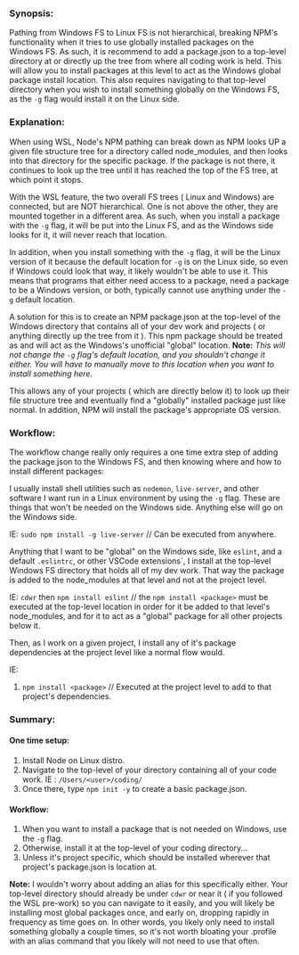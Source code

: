 ### Synopsis: 

Pathing from Windows FS to Linux FS is not hierarchical, breaking NPM's functionality when it tries to use globally installed packages on the Windows FS. As such, it is recommend to add a package.json to a top-level directory at or directly up the tree from where all coding work is held. This will allow you to install packages at this level to act as the Windows global package install location. This also requires navigating to that top-level directory when you wish to install something globally on the Windows FS, as the `-g` flag would install it on the Linux side. 

### Explanation:

When using WSL, Node's NPM pathing can break down as NPM looks UP a given file structure tree for a directory called node_modules, and then looks into that directory for the specific package. If the package is not there, it continues to look up the tree until it has reached the top of the FS tree, at which point it stops.

With the WSL feature, the two overall FS trees ( Linux and Windows)  are connected, but are NOT hierarchical. One is not above the other, they are mounted together in a different area. As such, when you install a package with the `-g` flag, it will be put into the Linux FS, and as the Windows side looks for it, it will never reach that location.

In addition, when you install something with the `-g` flag, it will be the Linux version of it because the default location for `-g` is on the Linux side, so even if Windows could look that way, it likely wouldn't be able to use it. This means that programs that either need access to a package, need a package to be a Windows version, or both, typically cannot use anything under the `-g` default location.

A solution for this is to create an NPM package.json at the top-level of the Windows directory that contains all of your dev work and projects ( or anything directly up the tree from it ). This npm package should be treated as and will act as the Windows's unofficial "global" location. **Note:** _This will not change the `-g` flag's default location, and you shouldn't change it either. You will have to manually move to this location when you want to install something here._

This allows any of your projects ( which are directly below it) to look up their file structure tree and eventually find a "globally" installed package just like normal. In addition, NPM will install the package's appropriate OS version.


### Workflow: 

The workflow change really only requires a one time extra step of adding the package.json to the Windows FS, and then knowing where and how to install different packages:

I usually install shell utilities such as `nodemon`, `live-server`, and other software I want run in a Linux environment by using the `-g` flag. These are things that won't be needed on the Windows side. Anything else will go on the Windows side. 

IE: `sudo npm install -g live-server` // Can be executed from anywhere.

Anything that I want to be "global" on the Windows side, like `eslint`, and a default `.eslintrc`, or other VSCode extensions`,  I install at the top-level Windows FS directory that holds all of my dev work. That way the package is added to the node_modules at that level and not at the project level. 

IE: `cdwr` then `npm install eslint` // the `npm install <package>`  must be executed at the top-level location in order for it be added to that level's node_modules, and for it to act as a "global" package for all other projects below it.

Then, as I work on a given project, I install any of it's package dependencies at the project level like a normal flow would.

IE:

1. `npm install <package>` // Executed at the project level to add to that project's dependencies.

### Summary:

#### One time setup:

1. Install Node on Linux distro.
1. Navigate to the top-level of your directory containing all of your code work. IE : `/Users/<user>/coding/` 
1. Once there, type `npm init -y` to create a basic package.json. 

#### Workflow:
1. When you want to install a package that is not needed on Windows, use the `-g` flag.
1. Otherwise, install it at the top-level of your coding directory...
1. Unless it's project specific, which should be installed wherever that project's package.json is location at.

**Note:**
I wouldn't worry about adding an alias for this specifically either. Your top-level directory should already be under `cdwr` or near it ( if you followed the WSL pre-work) so you can navigate to it easily, and you will likely be installing most global packages once, and early on, dropping rapidly in frequency as time goes on. In other words, you likely only need to install something globally a couple times, so it's not worth bloating your .profile with an alias command that you likely will not need to use that often.
